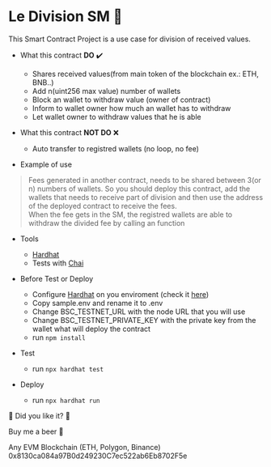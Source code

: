 # Le Division SM :knife:

This Smart Contract Project is a use case for division of received values.

-   What this contract **DO** :heavy_check_mark:

    -   Shares received values(from main token of the blockchain ex.: ETH, BNB..)
    -   Add n(uint256 max value) number of wallets
    -   Block an wallet to withdraw value (owner of contract)
    -   Inform to wallet owner how much an wallet has to withdraw
    -   Let wallet owner to withdraw values that he is able

-   What this contract **NOT DO** :x:

    -   Auto transfer to registred wallets (no loop, no fee)

-   Example of use

> Fees generated in another contract, needs to be shared between 3(or n) numbers of wallets.
> So you should deploy this contract, add the wallets that needs to receive part of division and then use the address of the deployed contract to receive the fees.  
> When the fee gets in the SM, the registred wallets are able to withdraw the divided fee by calling an function

-   Tools

    -   [Hardhat](https://hardhat.org/ 'Hardhat')
    -   Tests with [Chai](https://www.chaijs.com/ 'Chai')

-   Before Test or Deploy

    -   Configure [Hardhat](https://hardhat.org/ 'Hardhat') on you enviroment (check it [here](https://hardhat.org/tutorial/setting-up-the-environment 'here'))
    -   Copy sample.env and rename it to .env
    -   Change BSC_TESTNET_URL with the node URL that you will use
    -   Change BSC_TESTNET_PRIVATE_KEY with the private key from the wallet what will deploy the contract
    -   run `npm install`

-   Test

    -   run `npx hardhat test`

-   Deploy
    -   run `npx hardhat run`

:eyes: Did you like it? :eyes:

Buy me a beer :beer:

Any EVM Blockchain (ETH, Polygon, Binance)
0x8130ca084a97B0d249230C7ec522ab6Eb8702F5e
